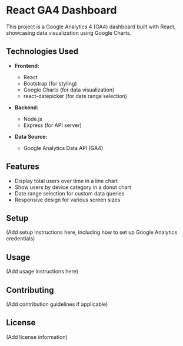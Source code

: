 # React GA4 Dashboard

This project is a Google Analytics 4 (GA4) dashboard built with React, showcasing data visualization using Google Charts.

## Technologies Used

- **Frontend:**
  - React
  - Bootstrap (for styling)
  - Google Charts (for data visualization)
  - react-datepicker (for date range selection)

- **Backend:**
  - Node.js
  - Express (for API server)

- **Data Source:**
  - Google Analytics Data API (GA4)

## Features

- Display total users over time in a line chart
- Show users by device category in a donut chart
- Date range selection for custom data queries
- Responsive design for various screen sizes

## Setup

(Add setup instructions here, including how to set up Google Analytics credentials)

## Usage

(Add usage instructions here)

## Contributing

(Add contribution guidelines if applicable)

## License

(Add license information)